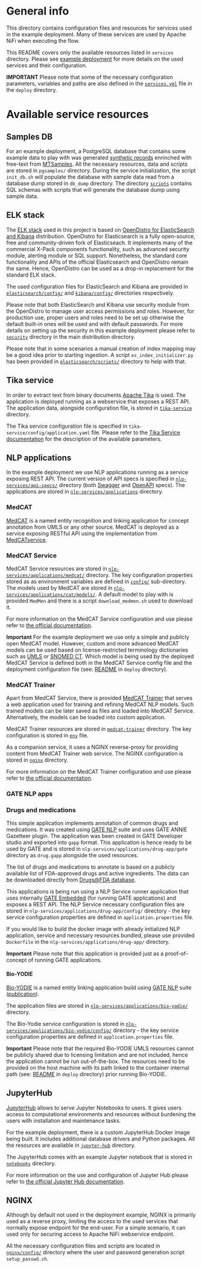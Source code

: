 # General info
This directory contains configuration files and resources for services used in the example deployment. 
Many of these services are used by Apache NiFi when executing the flow. 

This README covers only the available resources listed in `services` directory.
Please see [example deployment](../deploy/README.md) for more details on the used services and their configuration.

**IMPORTANT**
Please note that some of the necessary configuration parameters, variables and paths are also defined in the [`services.yml`](../deploy/services.yml) file in the `deploy` directory. 


# Available service resources

## Samples DB
For an example deployment, a PostgreSQL database that contains some example data to play with was generated [synthetic records](https://github.com/synthetichealth/synthea) enrinched with free-text from [MTSamples](https://www.mtsamples.com/).
All the necessary resources, data and scripts are stored in `pgsamples/` directory.
During the service initialization, the script `init_db.sh` will populate the database with sample data read from a database dump stored in `db_dump` directory.
The directory [`scripts`](./pgsamples/scripts) contains SQL schemas with scripts that will generate the database dump using sample data.


## ELK stack
The [ELK stack](https://www.elastic.co/what-is/elk-stack) used in this project is based on [OpenDistro for ElasticSearch and Kibana](https://opendistro.github.io/for-elasticsearch/) distribution.
OpenDistro for Elasticsearch is a fully open-source, free and community-driven fork of Elasticseach.
It implements many of the commercial X-Pack components functionality, such as advanced security module, alerting module or SQL support. 
Nonetheless, the standard core functionality and APIs of the official Elasticsearch and OpenDistro remain the same. 
Hence, OpenDistro can be used as a drop-in replacement for the standard ELK stack.

The used configuration files for ElasticSearch and Kibana are provided in [`elasticsearch/config/`](./elasticsearch/config) and [`kibana/config/`](./kibana/config) directories respectively.

Please note that both ElasticSearch and Kibana use security module from the OpenDistro to manage user access permissions and roles. 
However, for production use, proper users and roles need to be set up otherwise the default built-in ones will be used and with default passwords. 
For more details on setting up the security in this example deployment please refer to [`security`](../security) directory in the main distribution directory.

Please note that in some scenarios a manual creation of index mapping may be a good idea prior to starting ingestion. 
A script `es_index_initializer.py` has been provided in [`elasticsearch/scripts/`](./elasticsearch/scripts) directory to help with that.


## Tika service
In order to extract text from binary documents [Apache Tika](https://tika.apache.org/) is used. 
The application is deployed running as a webservice that exposes a REST API. 
The application data, alongside configuration file, is stored in [`tika-service`](./tika-service) directory.

The Tika service configuration file is specified in `tika-service/config/application.yaml` file. 
Please refer to the [Tika Service documentation](https://github.com/CogStack/tika-service) for the description of the available parameters.


## NLP applications
In the example deployment we use NLP applications running as a service exposing REST API. 
The current version of API specs is specified in [`nlp-services/api-specs/`](./nlp-services/api-specs) directory (both [Swagger](https://swagger.io/) and [OpenAPI](https://www.openapis.org/) specs).
The applications are stored in [`nlp-services/applications`](./nlp-services/applications) directory.

### MedCAT
[MedCAT](https://github.com/CogStack/MedCAT) is a named entity recognition and linking application for concept annotation from UMLS or any other source.
MedCAT is deployed as a service exposing RESTful API using the implementation from [MedCATservice](https://github.com/CogStack/MedCATservice).

### MedCAT Service
MedCAT Service resources are stored in [`nlp-services/applications/medcat/`](./nlp-services/applications/medcat) directory. 
The key configuration properties stored as as environment variables are defined in [`config/`](./nlp-services/applications/medcat/config) sub-directory. 
The models used by MedCAT are stored in [`nlp-services/applications/cat/models/`](./nlp-services/applications/medcat/models).
A default model to play with is provided `MedMen` and there is a script `download_medmen.sh` used to download it.

For more information on the MedCAT Service configuration and use please refer to [the official documentation](https://github.com/CogStack/MedCATservice).


**Important**
For the example deployment we use only a simple and publicly open MedCAT model.
However, custom and more advanced MedCAT models can be used based on license-restricted terminology dictionaries such as [UMLS](https://www.nlm.nih.gov/research/umls/index.html) or [SNOMED CT](http://www.snomed.org/).
Which model is being used by the deployed MedCAT Service is defined both in the MedCAT Service config file and the deployment configuration file (see: [README](../deploy/README.md) in `deploy` directory).


### MedCAT Trainer
Apart from MedCAT Service, there is provided [MedCAT Trainer](https://github.com/CogStack/MedCATtrainer) that serves a web application used for training and refining MedCAT NLP models.
Such trained models can be later saved as files and loaded into MedCAT Service.
Alternatively, the models can be loaded into custom application.

MedCAT Trainer resources are stored in [`medcat-trainer`](./medcat-trainer) directory. 
The key configuration is stored in [`env`](./medcat-trainer/envs/env) file.

As a companion service, it uses a NGINX reverse-proxy for providing content from MedCAT Trainer web service.
The NGINX configuration is stored in [`nginx`](./medcat-trainer/nginx) directory.

For more information on the MedCAT Trainer configuration and use please refer to [the official documentation](https://github.com/CogStack/MedCATtrainer).


### GATE NLP apps

### Drugs and medications
This simple application implements annotation of common drugs and medications. 
It was created using [GATE NLP](https://gate.ac.uk/sale/tao/splitch13.html) suite and uses GATE ANNIE Gazetteer plugin. 
The application was been created in GATE Developer studio and exported into `gapp` format. 
This application is hence ready to be used by GATE and is stored in `nlp-services/applications/drug-app/gate` directory as `drug.gapp` alongside the used resources.

The list of drugs and medications to annotate is based on a publicly available list of FDA-approved drugs and active ingredients. 
The data can be downloaded directly from [Drugs@FDA database](https://www.fda.gov/drugs/informationondrugs/ucm079750.htm). 

This applications is being run using a NLP Service runner application that uses internally [GATE Embedded](https://gate.ac.uk/family/embedded.html) (for running GATE applications) and exposes a REST API.
The NLP Service necessary configuration files are stored in `nlp-services/applications/drug-app/config/` directory - the key service configuration properties are defined in `application.properties` file.

If you would like to build the docker image with already initialized NLP application, service and necessary resources bundled, please use provided `Dockerfile` in the `nlp-services/applications/drug-app/` directory.

**Important**
Please note that this application is provided just as a proof-of-concept of running GATE applications.


#### Bio-YODIE
[Bio-YODIE](https://github.com/GateNLP/Bio-YODIE) is a named entity linking application build using [GATE NLP](https://gate.ac.uk/) suite ([publication](https://arxiv.org/abs/1811.04860)).

The application files are stored in [`nlp-services/applications/bio-yodie/`](./nlp-services/applications/bio-yodie) directory.

The Bio-Yodie service configuration is stored in [`nlp-services/applications/bio-yodie/config/`](./nlp-services/applications/bio-yodie/config) directory - the key service configuration properties are defined in `application.properties` file.

**Important**
Please note that the required Bio-YODIE UMLS resources cannot be publicly shared due to licensing limitation and are not included, hence the application cannot be run out-of-the-box.
The resources need to be provided on the host machine with its path linked to the container internal path (see: [README](../deploy/README.md) in `deploy` directory) prior running Bio-YODIE.


## JupyterHub
[JupyterHub](https://jupyter.org/hub) allows to serve Jupyter Notebooks to users.
It gives users access to computational environments and resources without burdening the users with installation and maintenance tasks.

For the example deployment, there is a custom JupyterHub Docker image being built.
It includes additional database drivers and Python packages.
All the resources are available in [`jupyter-hub`](./jupyter-hub) directory.

The JupyterHub comes with an example Jupyter notebook that is stored in [`notebooks`](./jupyter-hub/notebooks) directory.

For more information on the use and configuration of Jupyter Hub please refer to [the official Jupyter Hub documentation](https://jupyter.org/hub).


## NGINX
Although by default not used in the deployment example, NGINX is primarily used as a reverse proxy, limiting the access to the used services that normally expose endpoint for the end-user. 
For a simple scenario, it can used only for securing access to Apache NiFi webservice endpoint.

All the necessary configuration files and scripts are located in [`nginx/config/`](./nginx/config) directory where the user and password generation script `setup_passwd.sh`. 
